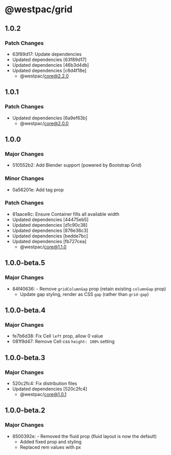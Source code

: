 # @westpac/grid

## 1.0.2

### Patch Changes

- 63f89d17: Update dependencies
- Updated dependencies [63f89d17]
- Updated dependencies [46b3d4db]
- Updated dependencies [c6d4f18e]
  - @westpac/core@2.2.0

## 1.0.1

### Patch Changes

- Updated dependencies [6a9ef63b]
  - @westpac/core@2.0.0

## 1.0.0

### Major Changes

- 510552b2: Add Blender support (powered by Bootstrap Grid)

### Minor Changes

- 0a56201e: Add tag prop

### Patch Changes

- 81aace8c: Ensure Container fills all available width
- Updated dependencies [44475eb5]
- Updated dependencies [d1c90c38]
- Updated dependencies [876e36c3]
- Updated dependencies [bedde7bc]
- Updated dependencies [fb727cea]
  - @westpac/core@1.1.0

## 1.0.0-beta.5

### Major Changes

- 84f40636: - Remove `gridColumnGap` prop (retain existing `columnGap` prop)
  - Update gap styling, render as CSS `gap` (rather than `grid-gap`)

## 1.0.0-beta.4

### Major Changes

- fe7b6d38: Fix Cell `left` prop, allow 0 value
- 081f9d47: Remove Cell css `height: 100%` setting

## 1.0.0-beta.3

### Major Changes

- 520c2fc4: Fix distribution files
- Updated dependencies [520c2fc4]
  - @westpac/core@1.0.1

## 1.0.0-beta.2

### Major Changes

- 8500392e: - Removed the fluid prop (fluid layout is now the default)
  - Added fixed prop and styling
  - Replaced rem values with px
